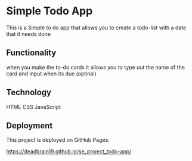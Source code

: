 # Simple Todo App

This is a Simple to do app that allows you to create a todo-list with a date that it needs done

## Functionality

when you make the to-do cards it allows you to type out the name of the card and input when its due (optinal)

## Technology

HTML
CSS
JavaScript

## Deployment

This project is deployed on GitHub Pages:

https://deadbrain19.github.io/se_project_todo-app/

